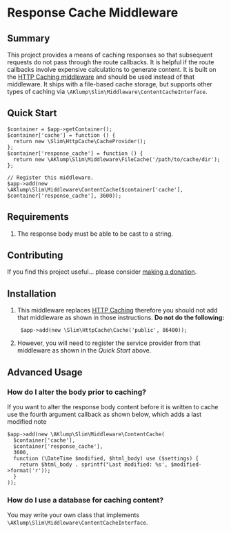 # Response Cache Middleware

## Summary

This project provides a means of caching responses so that subsequent requests do not pass through the route callbacks.  It is helpful if the route callbacks involve expensive calculations to generate content.  It is built on the [HTTP Caching middleware](http://www.slimframework.com/docs/v3/features/caching.html) and should be used instead of that middleware.  It ships with a file-based cache storage, but supports other types of caching via `\AKlump\Slim\Middleware\ContentCacheInterface`.  

## Quick Start

    $container = $app->getContainer();
    $container['cache'] = function () {
      return new \Slim\HttpCache\CacheProvider();
    };
    $container['response_cache'] = function () {
      return new \AKlump\Slim\Middleware\FileCache('/path/to/cache/dir');
    };
    
    // Register this middleware.
    $app->add(new \AKlump\Slim\Middleware\ContentCache($container['cache'], $container['response_cache'], 3600));
    
## Requirements

1. The response body must be able to be cast to a string.    

## Contributing

If you find this project useful... please consider [making a donation](https://www.paypal.com/cgi-bin/webscr?cmd=_s-xclick&hosted_button_id=4E5KZHDQCEUV8&item_name=Gratitude%20for%20aklump%2Fslim--response-cache).

## Installation

1. This middleware replaces [HTTP Caching](http://www.slimframework.com/docs/v3/features/caching.html) therefore you should not add that middleware as shown in those instructions.  **Do not do the following:**
        
        $app->add(new \Slim\HttpCache\Cache('public', 86400));
        
1. However, you will need to register the service provider from that middleware as shown in the _Quick Start_ above.

## Advanced Usage

### How do I alter the body prior to caching?

If you want to alter the response body content before it is written to cache use the fourth argument callback as shown below, which adds a last modified note

    $app->add(new \AKlump\Slim\Middleware\ContentCache(
      $container['cache'],
      $container['response_cache'],
      3600,
      function (\DateTime $modified, $html_body) use ($settings) {
        return $html_body . sprintf("Last modified: %s', $modified->format('r'));
      }
    ));

### How do I use a database for caching content?

You may write your own class that implements `\AKlump\Slim\Middleware\ContentCacheInterface`.
